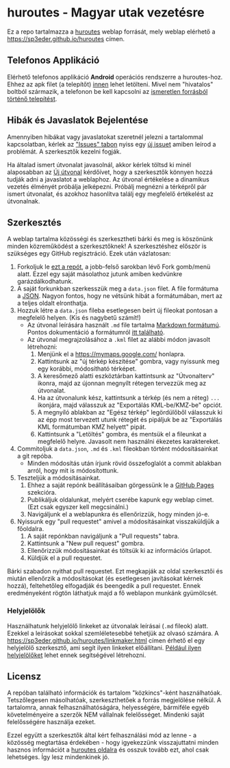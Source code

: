 # huroutes - Magyar utak vezetésre

Ez a repo tartalmazza a [huroutes](https://sp3eder.github.io/huroutes) weblap forrását, mely weblap elérhető a https://sp3eder.github.io/huroutes címen.

## Telefonos Applikáció
Elérhető telefonos applikáció **Android** operációs rendszerre a huroutes-hoz. Ehhez az apk filet (a telepítőt) [innen](https://github.com/Sp3EdeR/huroutes-android/releases) lehet letölteni. Mivel nem "hivatalos" boltból származik, a telefonon be kell kapcsolni az [ismeretlen forrásból történő telepítést](https://onlyhow.net/hu/ismeretlen-forrasbol-szarmazo-alkalmazasok-telepitese-androidon).

## Hibák és Javaslatok Bejelentése

Amennyiben hibákat vagy javaslatokat szeretnél jelezni a tartalommal kapcsolatban, kérlek az ["Issues" tabon](https://github.com/Sp3EdeR/huroutes/issues) nyiss egy [új issuet](https://github.com/Sp3EdeR/huroutes/issues/new/choose) amiben leírod a problémát. A szerkesztők kezelni fogják.

Ha általad ismert útvonalat javasolnál, akkor kérlek töltsd ki minél alaposabban az [Új útvonal](https://github.com/Sp3EdeR/huroutes/issues/new?assignees=&labels=enhancement&template=new_route.yml&title=%5BROUTE%5D%3A+) kérdőívet, hogy a szerkesztők könnyen hozzá tudják adni a javaslatot a weblaphoz. Az útvonal értékelése a dinamikus vezetés élményét próbálja jelképezni. Próbálj megnézni a térképről pár ismert útvonalat, és azokhoz hasonlítva találj egy megfelelő értékelést az útvonalnak.

## Szerkesztés

A weblap tartalma közösségi és szerkesztheti bárki és meg is köszönünk minden közreműködést a szerkesztőknek! A szerkesztéshez először is szükséges egy GitHub regisztráció. Ezek után vázlatosan:

1. Forkoljuk le [ezt a repót](https://github.com/Sp3EdeR/huroutes), a jobb-felső sarokban lévő Fork gomb/menü alatt. Ezzel egy saját másolathoz jutunk amiben kedvünkre garázdálkodhatunk.
2. A saját forkunkban szerkesszük meg a `data.json` filet. A file formátuma a [JSON](https://hu.wikipedia.org/wiki/JSON). Nagyon fontos, hogy ne vétsünk hibát a formátumában, mert az a teljes oldalt elronthatja.
3. Hozzuk létre a `data.json` fileba esetlegesen beírt új fileokat pontosan a megfelelő helyen. (Kis és nagybetű számít!)
	* Az útvonal leírására használt `.md` file tartalma [Markdown formátumú](https://en.wikipedia.org/wiki/Markdown). Pontos dokumentáció a formátumról [itt található](https://github.com/showdownjs/showdown/wiki/Showdown's-Markdown-syntax).
	* Az útvonal megrajzolásához a `.kml` filet az alábbi módon javasolt létrehozni:
		1. Menjünk el a https://mymaps.google.com/ honlapra.
		2. Kattintsunk az "új térkép készítése" gombra, vagy nyissunk meg egy korábbi, módosítható térképet.
		3. A keresőmező alatti eszköztárban kattintsunk az "Útvonalterv" ikonra, majd az újonnan megnyílt rétegen tervezzük meg az útvonalat.
		4. Ha az útvonalunk kész, kattintsunk a térkép (és nem a réteg) `...` ikonjára, majd válasszuk az "Exportálás KML-be/KMZ-be" opciót.
		5. A megnyíló ablakban az "Egész térkép" legördülőből válasszuk ki az épp most tervezett utunk rétegét és pipáljuk be az "Exportálás KML formátumban KMZ helyett" pipát.
		6. Kattintsunk a "Letöltés" gombra, és mentsük el a fileunkat a megfelelő helyre. Javasolt nem használni ékezetes karaktereket.
4. Commitoljuk a `data.json`, `.md` és `.kml` fileokban történt módosításainkat a git repóba.
	* Minden módosítás után írjunk rövid összefoglalót a commit ablakban arról, hogy mit is módosítottunk.
5. Teszteljük a módosításainkat.
	1. Ehhez a saját repónk beállításaiban görgessünk le a [GitHub Pages](https://pages.github.com/) szekcióra.
	2. Publikáljuk oldalunkat, melyért cserébe kapunk egy weblap címet. (Ezt csak egyszer kell megcsinálni.)
	3. Navigáljunk el a weblapunkra és ellenőrizzük, hogy minden jó-e.
6. Nyissunk egy "pull requestet" amivel a módosításainkat visszaküldjük a főoldalra.
	1. A saját repónkban navigáljunk a "Pull requests" tabra.
	2. Kattintsunk a "New pull request" gombra.
	3. Ellenőrizzük módosításainkat és töltsük ki az információs űrlapot.
	4. Küldjük el a pull requestet.
	
Bárki szabadon nyithat pull requestet. Ezt megkapják az oldal szerkesztői és miután ellenőrzik a módosításokat (és esetlegesen javításokat kérnek hozzá), feltehetőleg elfogadják és beengedik a pull requestet. Ennek eredményeként rögtön láthatjuk majd a fő weblapon munkánk gyümölcsét.

### Helyjelölők

Használhatunk helyjelölő linkeket az útvonalak leírásai (`.md` fileok) alatt. Ezekkel a leírásokat sokkal szemléletesebbé tehetjük az olvasó számára. A https://sp3eder.github.io/huroutes/linkmaker.html címen érhető el egy helyjelölő szerkesztő, ami segít ilyen linkeket előállítani. [Például ilyen helyjelölőket](https://sp3eder.github.io/huroutes/#geo:P%C3%A9lda@47.498345,19.040458/?b=%C3%8Dgy%20n%C3%A9z%20ki%20egy%20helyjel%C3%B6l%C5%91%20link.) lehet ennek segítségével létrehozni.

## Licensz

A repóban található információk és tartalom "közkincs"-ként használhatóak. Tetszőlegesen másolhatóak, szerkeszthetőek a forrás megjelölése nélkül. A tartalomra, annak felhasználhatóságára, helyességére, bármiféle egyéb követelményeire a szerzők NEM vállalnak felelősséget. Mindenki saját felelősségére használja ezeket.

Ezzel együtt a szerkesztők által kért felhasználási mód az lenne - a közösség megtartása érdekében - hogy igyekezzünk visszajuttatni minden hasznos információt a [huroutes oldalra](https://sp3eder.github.io/huroutes) és osszuk tovább ezt, ahol csak lehetséges. Így lesz mindenkinek jó.
